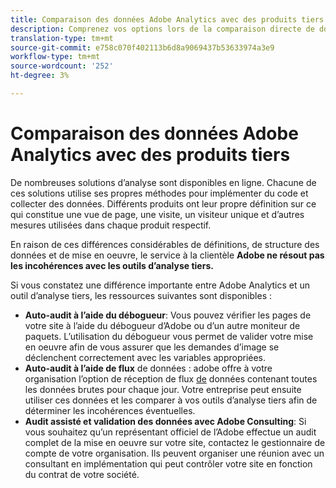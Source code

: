 ```yaml
---
title: Comparaison des données Adobe Analytics avec des produits tiers
description: Comprenez vos options lors de la comparaison directe de données en Adobe Analytics avec les données collectées par d’autres solutions Analytics.
translation-type: tm+mt
source-git-commit: e758c070f402113b6d8a9069437b53633974a3e9
workflow-type: tm+mt
source-wordcount: '252'
ht-degree: 3%

---
```



# Comparaison des données Adobe Analytics avec des produits tiers

De nombreuses solutions d’analyse sont disponibles en ligne. Chacune de ces solutions utilise ses propres méthodes pour implémenter du code et collecter des données. Différents produits ont leur propre définition sur ce qui constitue une vue de page, une visite, un visiteur unique et d’autres mesures utilisées dans chaque produit respectif.

En raison de ces différences considérables de définitions, de structure des données et de mise en oeuvre, le service à la clientèle **Adobe ne résout pas les incohérences avec les outils d’analyse tiers.**

Si vous constatez une différence importante entre Adobe Analytics et un outil d’analyse tiers, les ressources suivantes sont disponibles :

* **Auto-audit à l’aide du débogueur**: Vous pouvez vérifier les pages de votre site à l’aide du débogueur [](https://docs.adobe.com/content/help/fr-FR/debugger/using/experience-cloud-debugger.html) d’Adobe ou d’un autre moniteur de paquets. L’utilisation du débogueur vous permet de valider votre mise en oeuvre afin de vous assurer que les demandes d’image se déclenchent correctement avec les variables appropriées.
* **Auto-audit à l’aide de flux** de données : adobe offre à votre organisation l’option de réception de flux [de](/help/export/analytics-data-feed/data-feed-overview.md) données contenant toutes les données brutes pour chaque jour. Votre entreprise peut ensuite utiliser ces données et les comparer à vos outils d’analyse tiers afin de déterminer les incohérences éventuelles.
* **Audit assisté et validation des données avec Adobe Consulting**: Si vous souhaitez qu’un représentant officiel de l’Adobe effectue un audit complet de la mise en oeuvre sur votre site, contactez le gestionnaire de compte de votre organisation. Ils peuvent organiser une réunion avec un consultant en implémentation qui peut contrôler votre site en fonction du contrat de votre société.
